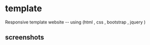 # template

Responsive template website 
 -- using (html , css , bootstrap , jquery ) 
 
 <h2> screenshots </h2> 
